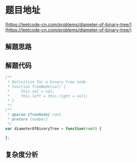 # 题目地址

[https://leetcode-cn.com/problems/diameter-of-binary-tree/](https://leetcode-cn.com/problems/diameter-of-binary-tree/)

## 解题思路

## 解题代码

```js
/**
 * Definition for a binary tree node.
 * function TreeNode(val) {
 *     this.val = val;
 *     this.left = this.right = null;
 * }
 */
/**
 * @param {TreeNode} root
 * @return {number}
 */
var diameterOfBinaryTree = function(root) {

};
```

## 复杂度分析